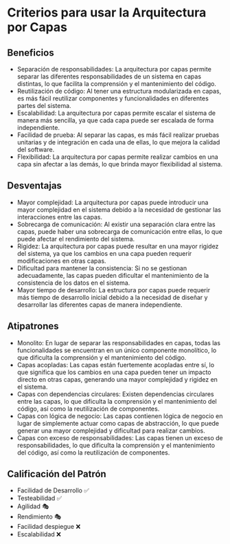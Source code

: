 # Criterios para usar la Arquitectura por Capas

## Beneficios

- Separación de responsabilidades: La arquitectura por capas permite separar las diferentes responsabilidades de un sistema en capas distintas, lo que facilita la comprensión y el mantenimiento del código.
- Reutilización de código: Al tener una estructura modularizada en capas, es más fácil reutilizar componentes y funcionalidades en diferentes partes del sistema.
- Escalabilidad: La arquitectura por capas permite escalar el sistema de manera más sencilla, ya que cada capa puede ser escalada de forma independiente.
- Facilidad de prueba: Al separar las capas, es más fácil realizar pruebas unitarias y de integración en cada una de ellas, lo que mejora la calidad del software.
- Flexibilidad: La arquitectura por capas permite realizar cambios en una capa sin afectar a las demás, lo que brinda mayor flexibilidad al sistema.

## Desventajas

- Mayor complejidad: La arquitectura por capas puede introducir una mayor complejidad en el sistema debido a la necesidad de gestionar las interacciones entre las capas.
- Sobrecarga de comunicación: Al existir una separación clara entre las capas, puede haber una sobrecarga de comunicación entre ellas, lo que puede afectar el rendimiento del sistema.
- Rigidez: La arquitectura por capas puede resultar en una mayor rigidez del sistema, ya que los cambios en una capa pueden requerir modificaciones en otras capas.
- Dificultad para mantener la consistencia: Si no se gestionan adecuadamente, las capas pueden dificultar el mantenimiento de la consistencia de los datos en el sistema.
- Mayor tiempo de desarrollo: La estructura por capas puede requerir más tiempo de desarrollo inicial debido a la necesidad de diseñar y desarrollar las diferentes capas de manera independiente.

## Atipatrones

- Monolito: En lugar de separar las responsabilidades en capas, todas las funcionalidades se encuentran en un único componente monolítico, lo que dificulta la comprensión y el mantenimiento del código.
- Capas acopladas: Las capas están fuertemente acopladas entre sí, lo que significa que los cambios en una capa pueden tener un impacto directo en otras capas, generando una mayor complejidad y rigidez en el sistema.
- Capas con dependencias circulares: Existen dependencias circulares entre las capas, lo que dificulta la comprensión y el mantenimiento del código, así como la reutilización de componentes.
- Capas con lógica de negocio: Las capas contienen lógica de negocio en lugar de simplemente actuar como capas de abstracción, lo que puede generar una mayor complejidad y dificultad para realizar cambios.
- Capas con exceso de responsabilidades: Las capas tienen un exceso de responsabilidades, lo que dificulta la comprensión y el mantenimiento del código, así como la reutilización de componentes.

## Calificación del Patrón

- Facilidad de Desarrollo ✅
- Testeabilidad ✅
- Agilidad 🎭
- Rendimiento 🎭
- Facilidad despiegue ❌
- Escalabilidad ❌
